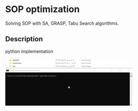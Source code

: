 # SOP optimization

Solving SOP with SA, GRASP, Tabu Search algorithms.

## Description
python implementation

<img src="https://github.com/salehafzoon/SOP-optimization/blob/master/photos/sample%20runing.gif" width="80%" height="150"/>
